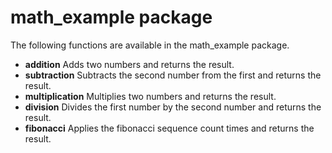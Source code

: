 math_example package
====================
The following functions are available in the math_example package.  
- **addition** Adds two numbers and returns the result.  
- **subtraction** Subtracts the second number from the first and returns the result.  
- **multiplication** Multiplies two numbers and returns the result.  
- **division** Divides the first number by the second number and returns the result.  
- **fibonacci** Applies the fibonacci sequence count times and returns the result. 